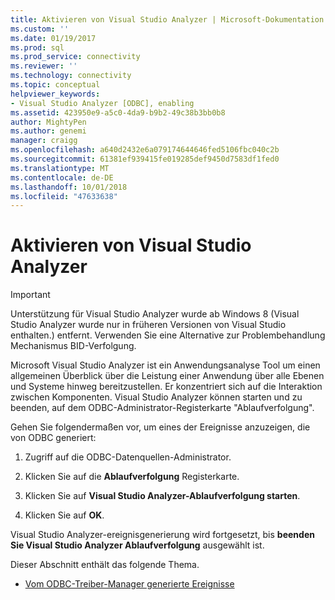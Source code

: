 ```yaml
---
title: Aktivieren von Visual Studio Analyzer | Microsoft-Dokumentation
ms.custom: ''
ms.date: 01/19/2017
ms.prod: sql
ms.prod_service: connectivity
ms.reviewer: ''
ms.technology: connectivity
ms.topic: conceptual
helpviewer_keywords:
- Visual Studio Analyzer [ODBC], enabling
ms.assetid: 423950e9-a5c0-4da9-b9b2-49c38b3bb0b8
author: MightyPen
ms.author: genemi
manager: craigg
ms.openlocfilehash: a640d2432e6a079174644646fed5106fbc040c2b
ms.sourcegitcommit: 61381ef939415fe019285def9450d7583df1fed0
ms.translationtype: MT
ms.contentlocale: de-DE
ms.lasthandoff: 10/01/2018
ms.locfileid: "47633638"
---
```

# <a name="enabling-visual-studio-analyzer"></a>Aktivieren von Visual Studio Analyzer
> [!IMPORTANT]  
>  Unterstützung für Visual Studio Analyzer wurde ab Windows 8 (Visual Studio Analyzer wurde nur in früheren Versionen von Visual Studio enthalten.) entfernt. Verwenden Sie eine Alternative zur Problembehandlung Mechanismus BID-Verfolgung.  
  
 Microsoft Visual Studio Analyzer ist ein Anwendungsanalyse Tool um einen allgemeinen Überblick über die Leistung einer Anwendung über alle Ebenen und Systeme hinweg bereitzustellen. Er konzentriert sich auf die Interaktion zwischen Komponenten. Visual Studio Analyzer können starten und zu beenden, auf dem ODBC-Administrator-Registerkarte "Ablaufverfolgung".  
  
 Gehen Sie folgendermaßen vor, um eines der Ereignisse anzuzeigen, die von ODBC generiert:  
  
1.  Zugriff auf die ODBC-Datenquellen-Administrator.  
  
2.  Klicken Sie auf die **Ablaufverfolgung** Registerkarte.  
  
3.  Klicken Sie auf **Visual Studio Analyzer-Ablaufverfolgung starten**.  
  
4.  Klicken Sie auf **OK**.  
  
 Visual Studio Analyzer-ereignisgenerierung wird fortgesetzt, bis **beenden Sie Visual Studio Analyzer Ablaufverfolgung** ausgewählt ist.  
  
 Dieser Abschnitt enthält das folgende Thema.  
  
-   [Vom ODBC-Treiber-Manager generierte Ereignisse](../../../odbc/reference/develop-app/events-generated-by-the-odbc-driver-manager.md)
